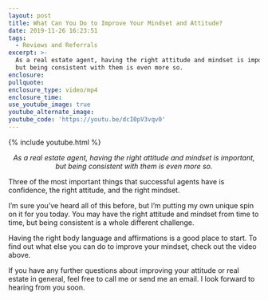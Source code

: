 ```yaml
---
layout: post
title: What Can You Do to Improve Your Mindset and Attitude?
date: 2019-11-26 16:23:51
tags:
  - Reviews and Referrals
excerpt: >-
  As a real estate agent, having the right attitude and mindset is important,
  but being consistent with them is even more so.
enclosure:
pullquote:
enclosure_type: video/mp4
enclosure_time:
use_youtube_image: true
youtube_alternate_image:
youtube_code: 'https://youtu.be/dcI0pV3vqv0'
---
```


{% include youtube.html %}

<p style="text-align: center;"><em>As a real estate agent, having the right attitude and mindset is important, but being consistent with them is even more so.</em></p>

Three of the most important things that successful agents have is confidence, the right attitude, and the right mindset.

I’m sure you’ve heard all of this before, but I’m putting my own unique spin on it for you today. You may have the right attitude and mindset from time to time, but being consistent is a whole different challenge.

Having the right body language and affirmations is a good place to start. To find out what else you can do to improve your mindset, check out the video above.

If you have any further questions about improving your attitude or real estate in general, feel free to call me or send me an email. I look forward to hearing from you soon.